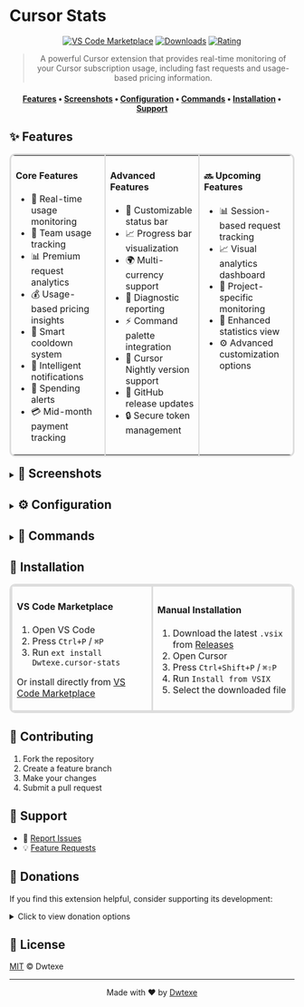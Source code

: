# Cursor Stats

<div align="center">

[![VS Code Marketplace](https://img.shields.io/visual-studio-marketplace/v/Dwtexe.cursor-stats.svg?style=flat-square&label=VS%20Code%20Marketplace&logo=visual-studio-code)](https://marketplace.visualstudio.com/items?itemName=Dwtexe.cursor-stats) [![Downloads](https://img.shields.io/visual-studio-marketplace/d/Dwtexe.cursor-stats.svg?style=flat-square)](https://marketplace.visualstudio.com/items?itemName=Dwtexe.cursor-stats) [![Rating](https://img.shields.io/visual-studio-marketplace/r/Dwtexe.cursor-stats.svg?style=flat-square)](https://marketplace.visualstudio.com/items?itemName=Dwtexe.cursor-stats)

> A powerful Cursor extension that provides real-time monitoring of your Cursor subscription usage, 
> including fast requests and usage-based pricing information.

#### [Features](#-features) • [Screenshots](#section-screenshots) • [Configuration](#section-configuration) • [Commands](#section-commands) • [Installation](#-installation) • [Support](#-support)

</div>

## ✨ Features

<table style="border: 3px solid #ddd; border-radius: 10px; overflow: hidden; table-layout: fixed; width: fit-content; margin: 0 auto;">
<tr>
<td width="33%" valign="top">

#### Core Features
- 🚀 Real-time usage monitoring
- 👥 Team usage tracking
- 📊 Premium request analytics
- 💰 Usage-based pricing insights
- 🔄 Smart cooldown system
- 🔔 Intelligent notifications
- 💸 Spending alerts
- 💳 Mid-month payment tracking

</td>
<td width="33%" valign="top" style="border-left: 2px solid #ddd;">

#### Advanced Features
- 🎨 Customizable status bar
- 📈 Progress bar visualization
- 🌍 Multi-currency support
- 📝 Diagnostic reporting
- ⚡ Command palette integration
- 🌙 Cursor Nightly version support
- 🔄 GitHub release updates
- 🔒 Secure token management

</td>
<td width="33%" valign="top" style="border-left: 2px solid #ddd;">

#### 🔜 Upcoming Features
- 📊 Session-based request tracking
- 📈 Visual analytics dashboard
- 🎯 Project-specific monitoring
- 🎨 Enhanced statistics view
- ⚙️ Advanced customization options

</td>
</tr>
</table>
<br>
<details id="section-screenshots" style="margin-bottom: 30px;">
<summary style="cursor: pointer"><h2 style="display: inline">📸 Screenshots</h2></summary>
<table style="border: 3px solid #ddd; border-radius: 10px; overflow: hidden; table-layout: fixed; width: fit-content; margin: 0 auto;">
<tr>
<td width="50%" style="border: 3px solid #ddd; border-radius: 10px;"><img src="https://github.com/user-attachments/assets/e38f8b63-1c05-4450-910d-f69eb5e51edc" width="100%"/></td>
<td width="50%" style="border: 3px solid #ddd; border-radius: 10px;"><img src="https://github.com/user-attachments/assets/27f344d2-a3f7-4c13-98f2-20fdbb315430" width="100%"/></td>
</tr>
<tr>
<td align="center" style="border: 3px solid #ddd; border-radius: 10px;">Default UI</td>
<td align="center" style="border: 3px solid #ddd; border-radius: 10px;">Custom Currency</td>
</tr>
<tr>
<td width="50%" style="border: 3px solid #ddd; border-radius: 10px;"><img src="https://github.com/user-attachments/assets/8ab6a112-3183-4d39-92c0-0bdb79c7d621" width="100%"/></td>
<td width="50%" style="border: 3px solid #ddd; border-radius: 10px;"><img src="https://github.com/user-attachments/assets/64a88004-96e6-4c24-83cd-bddfb1b7c969" width="100%"/></td>
</tr>
<tr>
<td align="center" style="border: 3px solid #ddd; border-radius: 10px;">Progress Bars</td>
<td align="center" style="border: 3px solid #ddd; border-radius: 10px;">Settings</td>
</tr>
</table>
</details>

<details id="section-configuration" style="margin-bottom: 30px;">
<summary style="cursor: pointer"><h2 style="display: inline">⚙️ Configuration</h2></summary>

| Setting | Description | Default |
|---------|-------------|---------|
| `cursorStats.enableLogging` | Enable detailed logging | `false` |
| `cursorStats.enableStatusBarColors` | Toggle colored status bar | `true` |
| `cursorStats.enableAlerts` | Enable usage alerts | `true` |
| `cursorStats.showTotalRequests` | Show sum of all requests instead of only fast requests | `false` |
| `cursorStats.refreshInterval` | Update frequency (seconds) | `30` |
| `cursorStats.currency` | Custom currency conversion | `USD` |
| `cursorStats.showProgressBars` | Enable progress visualization | `false` |
| `cursorStats.progressBarLength` | Progress bar length (for progress visualization) | `10` |
| `cursorStats.customDatabasePath` | Custom path to Cursor database | `""` |

</details>


<details id="section-commands" style="margin-bottom: 30px;">
<summary style="cursor: pointer"><h2 style="display: inline">🔧 Commands</h2></summary>

| Command | Description |
|---------|-------------|
| `cursor-stats.refreshStats` | Manually refresh statistics |
| `cursor-stats.openSettings` | Open extension settings |
| `cursor-stats.setLimit` | Configure usage-based pricing settings |
| `cursor-stats.selectCurrency` | Change display currency |
| `cursor-stats.createReport` | Generate diagnostic report |

</details>

## 🚀 Installation

<table style="border: 2px solid #ddd; border-radius: 10px; overflow: hidden; table-layout: fixed; width: fit-content; margin: 0 auto;">
<tr>
<td width="50%" style="border: 3px solid #ddd; border-radius: 10px;">

#### VS Code Marketplace
1. Open VS Code
2. Press `Ctrl+P` / `⌘P`
3. Run `ext install Dwtexe.cursor-stats`

Or install directly from [VS Code Marketplace](https://marketplace.visualstudio.com/items?itemName=Dwtexe.cursor-stats)

</td>
<td width="50%" style="border: 3px solid #ddd; border-radius: 10px;">

#### Manual Installation
1. Download the latest `.vsix` from [Releases](https://github.com/Dwtexe/cursor-stats/releases)
2. Open Cursor
3. Press `Ctrl+Shift+P` / `⌘⇧P`
4. Run `Install from VSIX`
5. Select the downloaded file

</td>
</tr>
</table>


## 🤝 Contributing

1. Fork the repository
2. Create a feature branch
3. Make your changes
4. Submit a pull request

## 💬 Support

- 🐛 [Report Issues](https://github.com/Dwtexe/cursor-stats/issues)
- 💡 [Feature Requests](https://github.com/Dwtexe/cursor-stats/issues/new)

## 💝 Donations

If you find this extension helpful, consider supporting its development:

<details>
<summary>Click to view donation options</summary>

### Binance
- **ID**: `39070620`

### USDT
- **Multi-Chain** (BEP20/ERC20/Arbitrum One/Optimism):
  ```
  0x88bfb527158387f8f74c5a96a0468615d06f3899
  ```
- **TRC20**:
  ```
  TPTnapCanmrsfcMVAyn4YiC6dLP8Wx1Czb
  ```

</details>

## 📄 License

[MIT](LICENSE) © Dwtexe

---

<div align="center">

Made with ❤️ by [Dwtexe](https://github.com/Dwtexe)

</div>
